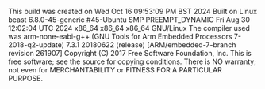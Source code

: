 This build was created on Wed Oct 16 09:53:09 PM BST 2024
Built on Linux beast 6.8.0-45-generic #45-Ubuntu SMP PREEMPT_DYNAMIC Fri Aug 30 12:02:04 UTC 2024 x86_64 x86_64 x86_64 GNU/Linux
The compiler used was arm-none-eabi-g++ (GNU Tools for Arm Embedded Processors 7-2018-q2-update) 7.3.1 20180622 (release) [ARM/embedded-7-branch revision 261907]
Copyright (C) 2017 Free Software Foundation, Inc.
This is free software; see the source for copying conditions.  There is NO
warranty; not even for MERCHANTABILITY or FITNESS FOR A PARTICULAR PURPOSE.
